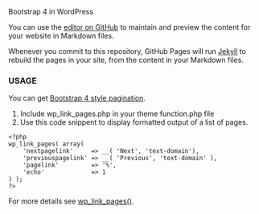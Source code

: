Bootstrap 4 in WordPress 

You can use the [editor on GitHub](https://github.com/themeperch/Bootstrap-4-in-Wordpress/edit/master/index.md) to maintain and preview the content for your website in Markdown files.

Whenever you commit to this repository, GitHub Pages will run [Jekyll](https://jekyllrb.com/) to rebuild the pages in your site, from the content in your Markdown files.

### USAGE

You can get [Bootstrap 4 style pagination](https://getbootstrap.com/docs/4.1/components/pagination/). 

1. Include wp_link_pages.php in your theme function.php file
2. Use this code snippent to display formatted output of a list of pages.
```
<?php
wp_link_pages( array(					
	'nextpagelink'     => __( 'Next', 'text-domain'),
	'previouspagelink' => __( 'Previous', 'text-domain' ),
	'pagelink'         => '%',
	'echo'             => 1
) );
?>
```

For more details see [wp_link_pages()](https://developer.wordpress.org/reference/functions/wp_link_pages/).

